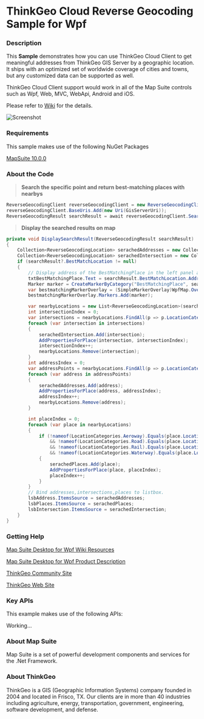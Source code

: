 # ThinkGeo Cloud Reverse Geocoding Sample for Wpf

### Description

This **Sample**  demonstrates how you can use ThinkGeo Cloud Client to get meaningful addresses from ThinkGeo GIS Server by a geographic location. It ships with an optimized set of worldwide coverage of cities and towns, but any customized data can be supported as well.

ThinkGeo Cloud Client support would work in all of the Map Suite controls such as Wpf, Web, MVC, WebApi, Android and iOS.

Please refer to [Wiki](http://wiki.thinkgeo.com/wiki/map_suite_desktop_for_wpf) for the details.

![Screenshot](https://github.com/ThinkGeo/ThinkGeoCloudReverseGeocodingSample-ForWpf/blob/master/Screenshot.gif)

### Requirements
This sample makes use of the following NuGet Packages

[MapSuite 10.0.0](https://www.nuget.org/packages?q=ThinkGeo)

### About the Code
>**Search the specific point and return best-matching places with nearbys**
```csharp
ReverseGeocodingClient reverseGeocodingClient = new ReverseGeocodingClient(clientId, clientSecret);
reverseGeocodingClient.BaseUris.Add(new Uri(GisServerUri));
ReverseGeocodingResult searchResult = await reverseGeocodingClient.SearchPointAsync(searchPoint.X, searchPoint.Y, 3857, searchRadius, DistanceUnit.Meter, reverseGeocodingOption);
```

>**Display the searched results on map**
```csharp
private void DisplaySearchResult(ReverseGeocodingResult searchResult)
{
    Collection<ReverseGeocodingLocation> serachedAddresses = new Collection<ReverseGeocodingLocation>();
    Collection<ReverseGeocodingLocation> serachedIntersection = new Collection<ReverseGeocodingLocation>();
    if (searchResult?.BestMatchLocation != null)
    {
        // Display address of the BestMatchingPlace in the left panel and add a marker.
        txtBestMatchingPlace.Text = searchResult.BestMatchLocation.Address;
        Marker marker = CreateMarkerByCategory("BestMatchingPlace", searchPoint, searchResult.BestMatchLocation.Address);
        var bestmatchingMarkerOverlay = (SimpleMarkerOverlay)WpfMap.Overlays["BestMatchingMarkerOverlay"];
        bestmatchingMarkerOverlay.Markers.Add(marker);

        var nearbyLocations = new List<ReverseGeocodingLocation>(searchResult.NearbyLocations);
        int intersectionIndex = 0;
        var intersections = nearbyLocations.FindAll(p => p.LocationCategory.ToLower().Contains("intersection"));
        foreach (var intersection in intersections)
        {
            serachedIntersection.Add(intersection);
            AddPropertiesForPlace(intersection, intersectionIndex);
            intersectionIndex++;
            nearbyLocations.Remove(intersection);
        }
        int addressIndex = 0;
        var addressPoints = nearbyLocations.FindAll(p => p.LocationCategory.ToLower().Contains("addresspoint"));
        foreach (var address in addressPoints)
        {
            serachedAddresses.Add(address);
            AddPropertiesForPlace(address, addressIndex);
            addressIndex++;
            nearbyLocations.Remove(address);
        }

        int placeIndex = 0;
        foreach (var place in nearbyLocations)
        {
            if (!nameof(LocationCategories.Aeroway).Equals(place.LocationCategory, StringComparison.InvariantCultureIgnoreCase)
                && !nameof(LocationCategories.Road).Equals(place.LocationCategory, StringComparison.InvariantCultureIgnoreCase)
                && !nameof(LocationCategories.Rail).Equals(place.LocationCategory, StringComparison.InvariantCultureIgnoreCase)
                && !nameof(LocationCategories.Waterway).Equals(place.LocationCategory, StringComparison.InvariantCultureIgnoreCase))
            {
                serachedPlaces.Add(place);
                AddPropertiesForPlace(place, placeIndex);
                placeIndex++;
            }
        }
        // Bind addresses,intersections,places to listbox.
        lsbAddress.ItemsSource = serachedAddresses;
        lsbPlaces.ItemsSource = serachedPlaces;
        lsbIntersection.ItemsSource = serachedIntersection;
    }
}
```
### Getting Help

[Map Suite Desktop for Wpf Wiki Resources](http://wiki.thinkgeo.com/wiki/map_suite_desktop_for_Wpf)

[Map Suite Desktop for Wpf Product Description](https://thinkgeo.com/ui-controls#wpf-platforms)

[ThinkGeo Community Site](http://community.thinkgeo.com/)

[ThinkGeo Web Site](http://www.thinkgeo.com)

### Key APIs
This example makes use of the following APIs:

Working...


### About Map Suite
Map Suite is a set of powerful development components and services for the .Net Framework.

### About ThinkGeo
ThinkGeo is a GIS (Geographic Information Systems) company founded in 2004 and located in Frisco, TX. Our clients are in more than 40 industries including agriculture, energy, transportation, government, engineering, software development, and defense.
